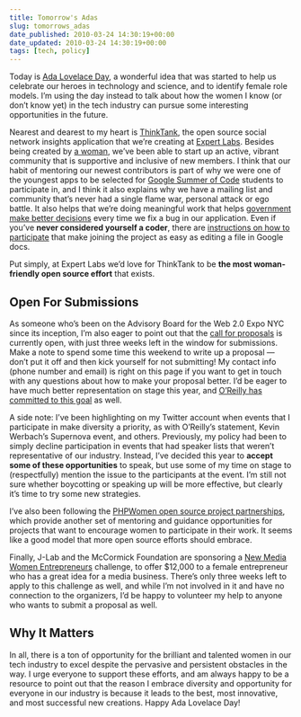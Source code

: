 ```yaml
---
title: Tomorrow's Adas
slug: tomorrows_adas
date_published: 2010-03-24 14:30:19+00:00
date_updated: 2010-03-24 14:30:19+00:00
tags: [tech, policy]
---
```

Today is [Ada Lovelace Day](http://findingada.com/), a wonderful idea that was started to help us celebrate our heroes in technology and science, and to identify female role models. I’m using the day instead to talk about how the women I know (or don’t know yet) in the tech industry can pursue some interesting opportunities in the future.

Nearest and dearest to my heart is [ThinkTank](http://expertlabs.org/thinktank.html), the open source social network insights application that we’re creating at [Expert Labs](http://expertlabs.org/). Besides being created by [a woman](http://ginatrapani.org/), we’ve been able to start up an active, vibrant community that is supportive and inclusive of new members. I think that our habit of mentoring our newest contributors is part of why we were one of the youngest apps to be selected for [Google Summer of Code](http://wiki.github.com/ginatrapani/thinktank/google-summer-of-code-ideas-page) students to participate in, and I think it also explains why we have a mailing list and community that’s never had a single flame war, personal attack or ego battle. It also helps that we’re doing meaningful work that helps [government make better decisions](http://expertlabs.org/2010/02/in-support-of-grand-challenges.html) every time we fix a bug in our application. Even if you’ve **never considered yourself a coder**, there are [instructions on how to participate](http://wiki.github.com/ginatrapani/thinktank/) that make joining the project as easy as editing a file in Google docs.

Put simply, at Expert Labs we’d love for ThinkTank to be **the most woman-friendly open source effort** that exists.

## Open For Submissions

As someone who’s been on the Advisory Board for the Web 2.0 Expo NYC since its inception, I’m also eager to point out that the [call for proposals](http://www.web2expo.com/webexny2010/public/cfp/103) is currently open, with just three weeks left in the window for submissions. Make a note to spend some time this weekend to write up a proposal — don’t put it off and then kick yourself for not submitting! My contact info (phone number and email) is right on this page if you want to get in touch with any questions about how to make your proposal better. I’d be eager to have much better representation on stage this year, and [O’Reilly has committed to this goal](http://www.web2expo.com/webexny2010/public/content/about#diversity) as well.

A side note: I’ve been highlighting on my Twitter account when events that I participate in make diversity a priority, as with O’Reilly’s statement, Kevin Werbach’s Supernova event, and others. Previously, my policy had been to simply decline participation in events that had speaker lists that weren’t representative of our industry. Instead, I’ve decided this year to **accept some of these opportunities** to speak, but use some of my time on stage to (respectfully) mention the issue to the participants at the event. I’m still not sure whether boycotting or speaking up will be more effective, but clearly it’s time to try some new strategies.

I’ve also been following the [PHPWomen open source project partnerships](http://www.phpwomen.org/wordpress/partnerships-with-os-projects), which provide another set of mentoring and guidance opportunities for projects that want to encourage women to participate in their work. It seems like a good model that more open source efforts should embrace.

Finally, J-Lab and the McCormick Foundation are sponsoring a [New Media Women Entrepreneurs](http://www.newmediawomen.org/site/proposal_guidelines/) challenge, to offer $12,000 to a female entrepreneur who has a great idea for a media business. There’s only three weeks left to apply to this challenge as well, and while I’m not involved in it and have no connection to the organizers, I’d be happy to volunteer my help to anyone who wants to submit a proposal as well.

## Why It Matters

In all, there is a ton of opportunity for the brilliant and talented women in our tech industry to excel despite the pervasive and persistent obstacles in the way. I urge everyone to support these efforts, and am always happy to be a resource to point out that the reason I embrace diversity and opportunity for everyone in our industry is because it leads to the best, most innovative, and most successful new creations. Happy Ada Lovelace Day!
